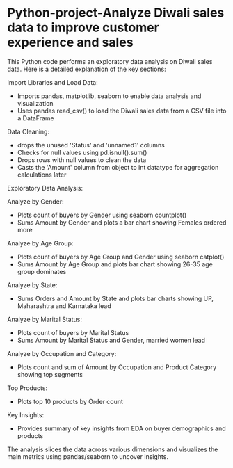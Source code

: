 # Python-project-Analyze Diwali sales data to improve customer experience and sales
This Python code performs an exploratory data analysis on Diwali sales data. Here is a detailed explanation of the key sections:

Import Libraries and Load Data:
- Imports pandas, matplotlib, seaborn to enable data analysis and visualization
- Uses pandas read_csv() to load the Diwali sales data from a CSV file into a DataFrame 

Data Cleaning:
- drops the unused 'Status' and 'unnamed1' columns  
- Checks for null values using pd.isnull().sum()
- Drops rows with null values to clean the data
- Casts the 'Amount' column from object to int datatype for aggregation calculations later

Exploratory Data Analysis:

Analyze by Gender: 
- Plots count of buyers by Gender using seaborn countplot()
- Sums Amount by Gender and plots a bar chart showing Females ordered more

Analyze by Age Group:
- Plots count of buyers by Age Group and Gender using seaborn catplot()
- Sums Amount by Age Group and plots bar chart showing 26-35 age group dominates

Analyze by State:
- Sums Orders and Amount by State and plots bar charts showing UP, Maharashtra and Karnataka lead 

Analyze by Marital Status: 
- Plots count of buyers by Marital Status
- Sums Amount by Marital Status and Gender, married women lead

Analyze by Occupation and Category:
- Plots count and sum of Amount by Occupation and Product Category showing top segments

Top Products:
- Plots top 10 products by Order count 

Key Insights:
- Provides summary of key insights from EDA on buyer demographics and products

The analysis slices the data across various dimensions and visualizes the main metrics using pandas/seaborn to uncover insights.

